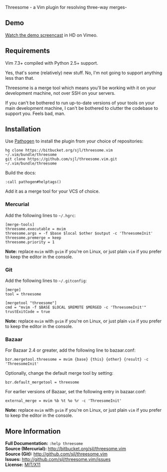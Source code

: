 Threesome - a Vim plugin for resolving three-way merges-

Demo
----

[Watch the demo screencast][screencast] in HD on Vimeo.

[screencast]: http://vimeo.com/25764692

Requirements
------------

Vim 7.3+ compiled with Python 2.5+ support.

Yes, that's some (relatively) new stuff.  No, I'm not going to support anything less
than that.

Threesome is a merge tool which means you'll be working with it on your development
machine, not over SSH on your servers.

If you can't be bothered to run up-to-date versions of your tools on your main
development machine, I can't be bothered to clutter the codebase to support you.
Feels bad, man.

Installation
------------

Use [Pathogen][] to install the plugin from your choice of repositories:

    hg clone https://bitbucket.org/sjl/threesome.vim ~/.vim/bundle/threesome
    git clone https://github.com/sjl/threesome.vim.git ~/.vim/bundle/threesome

[Pathogen]: http://www.vim.org/scripts/script.php?script_id=2332

Build the docs:

    :call pathogen#helptags()

Add it as a merge tool for your VCS of choice.

### Mercurial

Add the following lines to `~/.hgrc`:

    [merge-tools]
    threesome.executable = mvim
    threesome.args = -f $base $local $other $output -c 'ThreesomeInit'
    threesome.premerge = keep
    threesome.priority = 1

**Note:** replace `mvim` with `gvim` if you're on Linux, or just plain `vim` if you prefer to keep the editor in the console.

### Git

Add the following lines to `~/.gitconfig`:

    [merge]
    tool = threesome

    [mergetool "threesome"]
    cmd = "mvim -f $BASE $LOCAL $REMOTE $MERGED -c 'ThreesomeInit'"
    trustExitCode = true

**Note:** replace `mvim` with `gvim` if you're on Linux, or just plain `vim` if you prefer to keep the editor in the console.

### Bazaar

For Bazaar 2.4 or greater, add the following line to bazaar.conf:

    bzr.mergetool.threesome = mvim {base} {this} {other} {result} -c 'ThreesomeInit'

Optionally, change the default merge tool by setting:

    bzr.default_mergetool = threesome

For earlier versions of Bazaar, set the following entry in bazaar.conf:

    external_merge = mvim %b %t %o %r -c 'ThreesomeInit'

**Note:** replace `mvim` with `gvim` if you're on Linux, or just plain `vim` if you prefer to keep the editor in the console.

More Information
----------------

**Full Documentation:** `:help threesome`  
**Source (Mercurial):** <http://bitbucket.org/sjl/threesome.vim>  
**Source (Git):** <http://github.com/sjl/threesome.vim>  
**Issues:** <http://github.com/sjl/threesome.vim/issues>  
**License:** [MIT/X11][license]

[license]: http://www.opensource.org/licenses/mit-license.php
